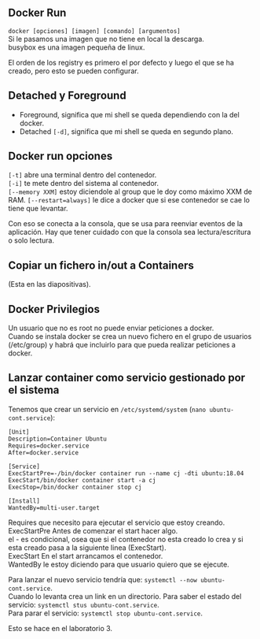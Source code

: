 ## Docker Run
`docker [opciones] [imagen] [comando] [argumentos]`<br>
Si le pasamos una imagen que no tiene en local la descarga.<br>
busybox es una imagen pequeña de linux.<br>

El orden de los registry es primero el por defecto y luego el que se ha creado, pero esto se pueden configurar.

## Detached y Foreground
+ Foreground, significa que mi shell se queda dependiendo con la del docker.<br>
+ Detached `[-d]`, significa que mi shell se queda en segundo plano.<br>

## Docker run opciones
`[-t]` abre una terminal dentro del contenedor.<br>
`[-i]` te mete dentro del sistema al contenedor.<br>
`[--memory XXM]` estoy diciendole al group que le doy como máximo XXM de RAM.
`[--restart=always]` le dice a docker que si ese contenedor se cae lo tiene que levantar.

Con eso se conecta a la consola, que se usa para reenviar eventos de la aplicación. Hay que tener cuidado con que la consola sea lectura/escritura o solo lectura.

## Copiar un fichero in/out a Containers
(Esta en las diapositivas).

## Docker Privilegios
Un usuario que no es root no puede enviar peticiones a docker.<br>
Cuando se instala docker se crea un nuevo fichero en el grupo de usuarios (/etc/group) y habrá que incluirlo para que pueda realizar peticiones a docker.

## Lanzar container como servicio gestionado por el sistema
Tenemos que crear un servicio en `/etc/systemd/system` (`nano ubuntu-cont.service`):
```
[Unit]
Description=Container Ubuntu
Requires=docker.service
After=docker.service

[Service]
ExecStartPre=-/bin/docker container run --name cj -dti ubuntu:18.04
ExecStart/bin/docker container start -a cj
ExecStop=/bin/docker container stop cj

[Install]
WantedBy=multi-user.target
```
Requires que necesito para ejecutar el servicio que estoy creando.<br>
ExecStartPre Antes de comenzar el start hacer algo.<br>
el - es condicional, osea que si el contenedor no esta creado lo crea y si esta creado pasa a la siguiente linea (ExecStart).<br>
ExecStart En el start arrancamos el contenedor.<br>
WantedBy le estoy diciendo para que usuario quiero que se ejecute.

Para lanzar el nuevo servicio tendría que: `systemctl --now ubuntu-cont.service`.<br>
Cuando lo levanta crea un link en un directorio.
Para saber el estado del servicio: `systemctl stus ubuntu-cont.service`.<br>
Para parar el servicio: `systemctl stop ubuntu-cont.service`.<br>

Esto se hace en el laboratorio 3.
